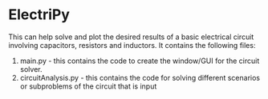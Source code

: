 # ElectriPy

This can help solve and plot the desired results of a basic electrical circuit involving capacitors, resistors and inductors.
It contains the following files:
1. main.py - this contains the code to create the window/GUI for the circuit solver.
2. circuitAnalysis.py - this contains the code for solving different scenarios or subproblems of  the circuit that is input
